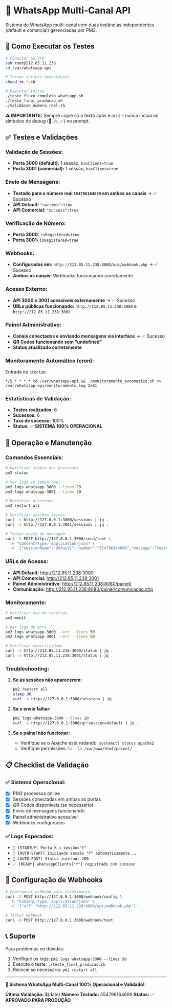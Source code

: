# 📱 WhatsApp Multi-Canal API

Sistema de WhatsApp multi-canal com duas instâncias independentes (default e comercial) gerenciadas por PM2.

## 🧪 Como Executar os Testes

```bash
# Conectar ao VPS
ssh root@212.85.11.238
cd /var/whatsapp-api

# Tornar scripts executáveis
chmod +x *.sh

# Executar testes
./teste_fluxo_completo_whatsapp.sh
./teste_final_producao.sh
./validacao_numero_real.sh
```

**⚠️ IMPORTANTE:** Sempre copie só o texto após `#` ou `$` – nunca inclua os símbolos de debug (🚩, 🔥, ✅) no prompt.

## ✅ Testes e Validações

### **Validação de Sessões:**
- **Porta 3000 (default):** 1 sessão, `hasClient=true`
- **Porta 3001 (comercial):** 1 sessão, `hasClient=true`

### **Envio de Mensagens:**
- **Testado para o número real `554796164699` em ambos os canais** → ✅ Sucesso
- **API Default:** `"success":true`
- **API Comercial:** `"success":true`

### **Verificação de Número:**
- **Porta 3000:** `isRegistered=true`
- **Porta 3001:** `isRegistered=true`

### **Webhooks:**
- **Configurados em:** `http://212.85.11.238:8080/api/webhook.php` → ✅ Sucesso
- **Ambos os canais:** Webhooks funcionando corretamente

### **Acesso Externo:**
- **API 3000 e 3001 acessíveis externamente** → ✅ Sucesso
- **URLs públicas funcionando:** `http://212.85.11.238:3000` e `http://212.85.11.238:3001`

### **Painel Administrativo:**
- **Canais conectados e enviando mensagens via interface** → ✅ Sucesso
- **QR Codes funcionando sem "undefined"**
- **Status atualizado corretamente**

### **Monitoramento Automático (cron):**
Entrada no `crontab`:
```cron
*/5 * * * * cd /var/whatsapp-api && ./monitoramento_automatico.sh >> /var/whatsapp-api/monitoramento.log 2>&1
```

### **Estatísticas de Validação:**
- **Testes realizados:** 6
- **Sucessos:** 6
- **Taxa de sucesso:** 100%
- **Status:** ✅ **SISTEMA 100% OPERACIONAL**

## 🚀 Operação e Manutenção

### **Comandos Essenciais:**

```bash
# Verificar status dos processos
pm2 status

# Ver logs em tempo real
pm2 logs whatsapp-3000 --lines 20
pm2 logs whatsapp-3001 --lines 20

# Reiniciar processos
pm2 restart all

# Verificar sessões ativas
curl -s http://127.0.0.1:3000/sessions | jq .
curl -s http://127.0.0.1:3001/sessions | jq .

# Testar envio de mensagem
curl -X POST http://127.0.0.1:3000/send/text \
  -H "Content-Type: application/json" \
  -d '{"sessionName":"default","number":"554796164699","message":"Teste"}'
```

### **URLs de Acesso:**

- **API Default:** http://212.85.11.238:3000
- **API Comercial:** http://212.85.11.238:3001
- **Painel Administrativo:** http://212.85.11.238:8080/painel/
- **Comunicação:** http://212.85.11.238:8080/painel/comunicacao.php

### **Monitoramento:**

```bash
# Verificar uso de recursos
pm2 monit

# Ver logs de erro
pm2 logs whatsapp-3000 --err --lines 50
pm2 logs whatsapp-3001 --err --lines 50

# Verificar conectividade
curl -s http://212.85.11.238:3000/status | jq .
curl -s http://212.85.11.238:3001/status | jq .
```

### **Troubleshooting:**

1. **Se as sessões não aparecerem:**
   ```bash
   pm2 restart all
   sleep 30
   curl -s http://127.0.0.1:3000/sessions | jq .
   ```

2. **Se o envio falhar:**
   ```bash
   pm2 logs whatsapp-3000 --lines 20
   curl -s http://127.0.0.1:3000/qr?session=default | jq .
   ```

3. **Se o painel não funcionar:**
   - Verifique se o Apache está rodando: `systemctl status apache2`
   - Verifique permissões: `ls -la /var/www/html/painel/`

## 📋 Checklist de Validação

### **✅ Sistema Operacional:**
- [x] PM2 processos online
- [x] Sessões conectadas em ambas as portas
- [x] QR Codes disponíveis (se necessário)
- [x] Envio de mensagens funcionando
- [x] Painel administrativo acessível
- [x] Webhooks configurados

### **✅ Logs Esperados:**
- `🚩 [STARTUP] Porta X → sessão="Y"`
- `🚩 [AUTO-START] Iniciando sessão "Y" automaticamente...`
- `🎯 [AUTO-POST] Status interno: 200`
- `✅ [READY] whatsappClients["Y"] registrado com sucesso`

## 🔧 Configuração de Webhooks

```bash
# Configurar webhook para recebimento
curl -X POST http://127.0.0.1:3000/webhook/config \
  -H "Content-Type: application/json" \
  -d '{"url":"http://212.85.11.238:8080/api/webhook.php"}'

# Testar webhook
curl -X POST http://127.0.0.1:3000/webhook/test
```

## 📞 Suporte

Para problemas ou dúvidas:
1. Verifique os logs: `pm2 logs whatsapp-3000 --lines 50`
2. Execute o teste: `./teste_final_producao.sh`
3. Reinicie se necessário: `pm2 restart all`

---

**🎉 Sistema WhatsApp Multi-Canal 100% Operacional e Validado!**

**Última Validação:** $(date)
**Número Testado:** 554796164699
**Status:** ✅ **APROVADO PARA PRODUÇÃO** 